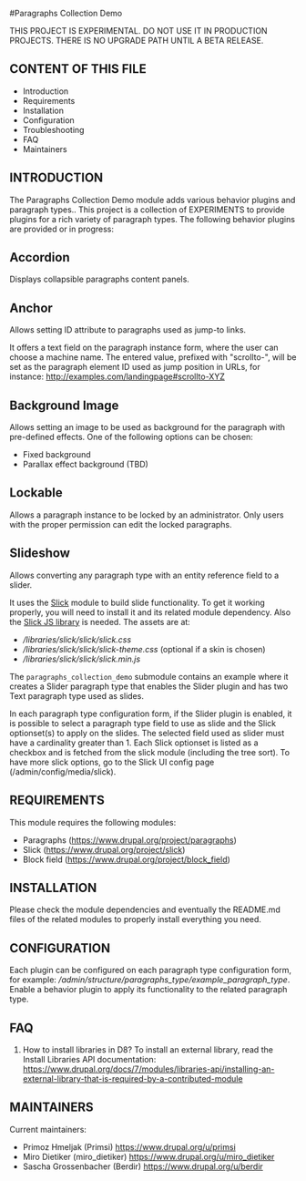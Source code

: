 #Paragraphs Collection Demo

THIS PROJECT IS EXPERIMENTAL. DO NOT USE IT IN PRODUCTION PROJECTS. THERE IS NO
UPGRADE PATH UNTIL A BETA RELEASE.

CONTENT OF THIS FILE
--------------------
 * Introduction
 * Requirements
 * Installation
 * Configuration
 * Troubleshooting
 * FAQ
 * Maintainers

INTRODUCTION
------------
The Paragraphs Collection Demo module adds various behavior plugins and paragraph types.. This project is a collection of EXPERIMENTS to
provide plugins for a rich variety of paragraph types. The following behavior
plugins are provided or in progress:

## Accordion
Displays collapsible paragraphs content panels.

## Anchor
Allows setting ID attribute to paragraphs used as jump-to links.

It offers a text field on the paragraph instance form, where the user can
choose a machine name. The entered value, prefixed with "scrollto-", will be
set as the paragraph element ID used as jump position in URLs, for instance:
http://examples.com/landingpage#scrollto-XYZ

## Background Image
Allows setting an image to be used as background for the paragraph with
pre-defined effects. One of the following options can be chosen:
  - Fixed background
  - Parallax effect background (TBD)

## Lockable
Allows a paragraph instance to be locked by an administrator. Only users with
the proper permission can edit the locked paragraphs.

## Slideshow
Allows converting any paragraph type with an entity reference field to a slider.

It uses the [Slick](https://www.drupal.org/project/slick) module to build slide
functionality. To get it working properly, you will need to install it and its
related module dependency. Also the [Slick JS library](https://github.com/kenwheeler/slick/)
is needed. The assets are at:
  - *<root>/libraries/slick/slick/slick.css*
  - *<root>/libraries/slick/slick/slick-theme.css* (optional if a skin is chosen)
  - *<root>/libraries/slick/slick/slick.min.js*

The ```paragraphs_collection_demo``` submodule contains an example where it
creates a Slider paragraph type that enables the Slider plugin and has two Text
paragraph type used as slides.

In each paragraph type configuration form, if the Slider plugin is enabled,
it is possible to select a paragraph type field to use as slide and the
Slick optionset(s) to apply on the slides. The selected field used as slider
must have a cardinality greater than 1. Each Slick optionset is listed as a
checkbox and is fetched from the slick module (including the tree sort).
To have more slick options, go to the Slick UI config page (/admin/config/media/slick).

REQUIREMENTS
------------
This module requires the following modules:

 * Paragraphs (https://www.drupal.org/project/paragraphs)
 * Slick (https://www.drupal.org/project/slick)
 * Block field (https://www.drupal.org/project/block_field)

INSTALLATION
------------
Please check the module dependencies and eventually the README.md files of the
related modules to properly install everything you need.

CONFIGURATION
-------------
Each plugin can be configured on each paragraph type configuration form, for
example: */admin/structure/paragraphs_type/example_paragraph_type*. Enable
a behavior plugin to apply its functionality to the related paragraph type.

FAQ
---
1. How to install libraries in D8?
  To install an external library, read the Install Libraries API documentation:
  https://www.drupal.org/docs/7/modules/libraries-api/installing-an-external-library-that-is-required-by-a-contributed-module

MAINTAINERS
-----------
Current maintainers:
 * Primoz Hmeljak (Primsi) https://www.drupal.org/u/primsi
 * Miro Dietiker (miro_dietiker) https://www.drupal.org/u/miro_dietiker
 * Sascha Grossenbacher (Berdir) https://www.drupal.org/u/berdir
